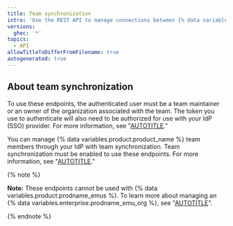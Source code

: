 ```yaml
---
title: Team synchronization
intro: 'Use the REST API to manage connections between {% data variables.product.product_name %} teams and external identity provider (IdP) groups.'
versions:
  ghec: '*'
topics:
  - API
allowTitleToDifferFromFilename: true
autogenerated: true
---
```


## About team synchronization

To use these endpoints, the authenticated user must be a team maintainer or an owner of the organization associated with the team. The token you use to authenticate will also need to be authorized for use with your IdP (SSO) provider. For more information, see "[AUTOTITLE](/enterprise-cloud@latest/authentication/authenticating-with-saml-single-sign-on/authorizing-a-personal-access-token-for-use-with-saml-single-sign-on)."

You can manage {% data variables.product.product_name %} team members through your IdP with team synchronization. Team synchronization must be enabled to use these endpoints. For more information, see "[AUTOTITLE](/enterprise-cloud@latest/organizations/managing-saml-single-sign-on-for-your-organization/managing-team-synchronization-for-your-organization)."

{% note %}

**Note:** These endpoints cannot be used with {% data variables.product.prodname_emus %}. To learn more about managing an {% data variables.enterprise.prodname_emu_org %}, see "[AUTOTITLE](/enterprise-cloud@latest/rest/teams/external-groups)".

{% endnote %}


<!-- Content after this section is automatically generated -->
